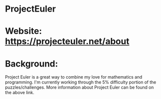 # ProjectEuler
# Website: https://projecteuler.net/about 
# Background: 
Project Euler is a great way to combine my love for mathematics and programming. I'm currently working through the 5% difficulty portion of the puzzles/challenges. 
More information about Project Euler can be found on the above link.
